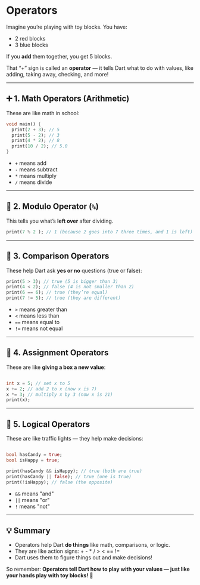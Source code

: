 # Operators

Imagine you’re playing with toy blocks. You have:

- 2 red blocks
- 3 blue blocks

If you **add** them together, you get 5 blocks.

That “+” sign is called an **operator** — it tells Dart what to do with values, like adding, taking away, checking, and
more!

---

## ➕ 1. Math Operators (Arithmetic)

These are like math in school:

```dart
void main() {
  print(2 + 3); // 5
  print(5 - 2); // 3
  print(4 * 2); // 8
  print(10 / 2); // 5.0
}
```

- `+` means add
- `-` means subtract
- `*` means multiply
- `/` means divide

---

## 🧮 2. Modulo Operator (`%`)

This tells you what’s **left over** after dividing.

```dart
print(7 % 2 ); // 1 (because 2 goes into 7 three times, and 1 is left)
```

---

## 👀 3. Comparison Operators

These help Dart ask **yes or no** questions (true or false):

```dart
print(5 > 3); // true (5 is bigger than 3)
print(4 < 2); // false (4 is not smaller than 2)
print(6 == 6); // true (they’re equal)
print(7 != 5); // true (they are different)
```

- `>` means greater than
- `<` means less than
- `==` means equal to
- `!=` means not equal

---

## 🔧 4. Assignment Operators

These are like **giving a box a new value**:

```dart

int x = 5; // set x to 5
x += 2; // add 2 to x (now x is 7)
x *= 3; // multiply x by 3 (now x is 21)
print(x);
```

---

## 🚦 5. Logical Operators

These are like traffic lights — they help make decisions:

```dart

bool hasCandy = true;
bool isHappy = true;

print(hasCandy && isHappy); // true (both are true)
print(hasCandy || false); // true (one is true)
print(!isHappy); // false (the opposite)
```

- `&&` means "and"
- `||` means "or"
- `!` means "not"

---

## 💡 Summary

- Operators help Dart **do things** like math, comparisons, or logic.
- They are like action signs: + - * / > < == !=
- Dart uses them to figure things out and make decisions!

So remember: **Operators tell Dart how to play with your values — just like your hands play with toy blocks!** 🧱
